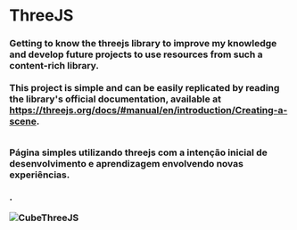 # ThreeJS

<h3>

Getting to know the threejs library to improve my knowledge and develop future projects to use resources from such a content-rich library.<br>
<br>This project is simple and can be easily replicated by reading the library's official documentation, available at <https://threejs.org/docs/#manual/en/introduction/Creating-a-scene>. <br><br>

Página simples utilizando threejs com a intenção inicial de desenvolvimento e aprendizagem envolvendo novas experiências.<br><br>.

 ![CubeThreeJS](https://user-images.githubusercontent.com/106937501/192276663-7ba3b1d8-7331-462f-a193-56fb8ef3396b.gif)
